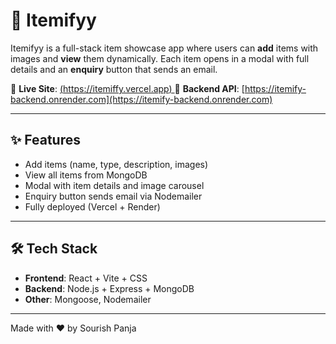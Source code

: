 # 🧢 Itemifyy

Itemifyy is a full-stack item showcase app where users can **add** items with images and **view** them dynamically. Each item opens in a modal with full details and an **enquiry** button that sends an email.

🔗 **Live Site**: [(https://itemiffy.vercel.app) ](https://itemiffy.vercel.app/)
🔗 **Backend API**: [https://itemify-backend.onrender.com](https://itemify-backend.onrender.com)

---

## ✨ Features

- Add items (name, type, description, images)
- View all items from MongoDB
- Modal with item details and image carousel
- Enquiry button sends email via Nodemailer
- Fully deployed (Vercel + Render)

---

## 🛠 Tech Stack

- **Frontend**: React + Vite + CSS
- **Backend**: Node.js + Express + MongoDB
- **Other**: Mongoose, Nodemailer

---

Made with ❤️ by Sourish Panja

